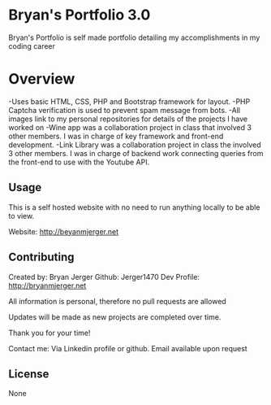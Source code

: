 # Bryan's Portfolio 3.0

Bryan's Portfolio is self made portfolio detailing my accomplishments in my coding career

# Overview

-Uses basic HTML, CSS, PHP and Bootstrap framework for layout.
-PHP Captcha verification is used to prevent spam message from bots.
-All images link to my personal repositories for details of the projects I have worked on
-Wine app was a collaboration project in class that involved 3 other members. I was in charge of key framework and front-end development.
-Link Library was a collaboration project in class the involved 3 other members. I was in charge of backend work connecting queries from the front-end to use with the Youtube API.

## Usage

This is a self hosted website with no need to run anything locally to be able to view.

Website: http://beyanmjerger.net

## Contributing

Created by: Bryan Jerger
Github: Jerger1470
Dev Profile: http://bryanmjerger.net

All information is personal, therefore no pull requests are allowed

Updates will be made as new projects are completed over time.

Thank you for your time!

Contact me: Via Linkedin profile or github. Email available upon request

## License

None
